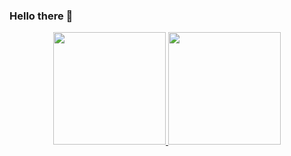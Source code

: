 ### Hello there 👋

<div align="center">
  <a href="https://github.com/LucianoNuj">
  <img height="180em" src="https://github-readme-stats.vercel.app/api?username=LucianoNuj&show_icons=true&theme=dark&include_all_commits=true&count_private=true"/>
  <img height="180em" src="https://github-readme-stats.vercel.app/api/top-langs/?username=LucianoNuj&layout=compact&langs_count=7&theme=dark"/>
</div>
